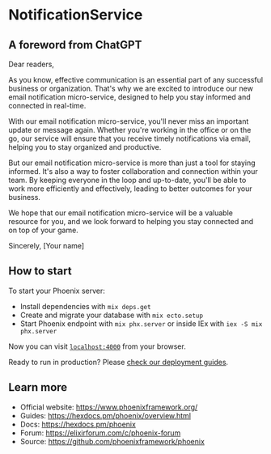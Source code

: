 # NotificationService

## A foreword from ChatGPT

Dear readers,

As you know, effective communication is an essential part of any successful business or organization. That's why we are excited to introduce our new email notification micro-service, designed to help you stay informed and connected in real-time.

With our email notification micro-service, you'll never miss an important update or message again. Whether you're working in the office or on the go, our service will ensure that you receive timely notifications via email, helping you to stay organized and productive.

But our email notification micro-service is more than just a tool for staying informed. It's also a way to foster collaboration and connection within your team. By keeping everyone in the loop and up-to-date, you'll be able to work more efficiently and effectively, leading to better outcomes for your business.

We hope that our email notification micro-service will be a valuable resource for you, and we look forward to helping you stay connected and on top of your game.

Sincerely,
[Your name]

## How to start

To start your Phoenix server:

  * Install dependencies with `mix deps.get`
  * Create and migrate your database with `mix ecto.setup`
  * Start Phoenix endpoint with `mix phx.server` or inside IEx with `iex -S mix phx.server`

Now you can visit [`localhost:4000`](http://localhost:4000) from your browser.

Ready to run in production? Please [check our deployment guides](https://hexdocs.pm/phoenix/deployment.html).

## Learn more

  * Official website: https://www.phoenixframework.org/
  * Guides: https://hexdocs.pm/phoenix/overview.html
  * Docs: https://hexdocs.pm/phoenix
  * Forum: https://elixirforum.com/c/phoenix-forum
  * Source: https://github.com/phoenixframework/phoenix
